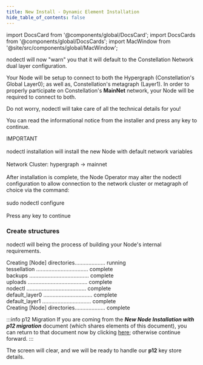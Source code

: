```yaml
---
title: New Install - Dynamic Element Installation
hide_table_of_contents: false
---
```

<intro-end />

import DocsCard from '@components/global/DocsCard';
import DocsCards from '@components/global/DocsCards';
import MacWindow from '@site/src/components/global/MacWindow';

<head>
  <title>Constellation Network automation with nodectl</title>
  <meta
    name="description"
    content="nodectl installation of new Node"
  />
</head>

nodectl will now "warn" you that it will default to the Constellation Network dual layer configuration.

Your Node will be setup to connect to both the Hypergraph (Constellation's Global Layer0); as well as, Constellation's metagraph (Layer1).  In order to properly participate on Constellation's **MainNet** network, your Node will be required to connect to both.

Do not worry, nodectl will take care of all the technical details for you!

You can read the informational notice from the installer and press any key to continue.

<MacWindow>
IMPORTANT <br />
<br />
nodectl installation will install the new Node with default network variables<br />
<br />
Network Cluster: hypergraph -> mainnet<br />
<br />
After installation is complete, the Node Operator may alter the nodectl configuration to allow connection to the network cluster or metagraph of choice via the command:<br />
<br />
sudo nodectl configure<br />
<br />
Press any key to continue<br />
</MacWindow>

### Create structures

nodectl will being the process of building your Node's internal requirements.

<MacWindow>
Creating [Node] directories.................... running<br />                       
tessellation .................................. complete<br />                    
backups ....................................... complete<br />
uploads ....................................... complete<br />                      
nodectl ....................................... complete<br />
default_layer0 ................................ complete<br />
default_layer1 ................................ complete<br />            
Creating [Node] directories.................... complete<br />
</MacWindow>

:::info p12 Migration
If you are coming from the ***New Node Installation with p12 migration*** document (which shares elements of this document), you can return to that document now by clicking [here](/validate/automated/migrate/nodectlMigrateImport2); otherwise continue forward.
:::

The screen will clear, and we will be ready to handle our **p12** key store details.